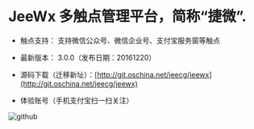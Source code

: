 JeeWx 多触点管理平台，简称“捷微”.
===============

* 触点支持： 支持微信公众号、微信企业号、支付宝服务窗等触点

* 最新版本： 3.0.0（发布日期：20161220）

* 源码下载（迁移新址）：[http://git.oschina.net/jeecg/jeewx](http://git.oschina.net/jeecg/jeewx) 

* 体验账号（手机支付宝扫一扫关注）

![github](http://img.blog.csdn.net/20161122135138088?watermark/2/text/aHR0cDovL2Jsb2cuY3Nkbi5uZXQv/font/5a6L5L2T/fontsize/400/fill/I0JBQkFCMA==/dissolve/70/gravity/Center "jeecg")